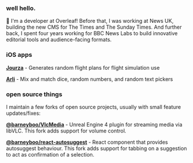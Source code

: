 ### well hello.

👋 I'm a developer at Overleaf! Before that, I was working at News UK, building the new CMS for The Times and The Sunday Times. And further back, I spent four years working for BBC News Labs to build innovative editorial tools and audience-facing formats.
### iOS apps

**[Jourza](https://apps.apple.com/us/app/jourza/id1630377412)** - Generates random flight plans for flight simulation use

**[Arli](https://apps.apple.com/us/app/arli-endless-random-numbers/id1635548739)** - Mix and match dice, random numbers, and random text pickers



### open source things

I maintain a few forks of open source projects, usually with small feature updates/fixes:

**[@barneyboo/VlcMedia](http://github.com/barneyboo/VlcMedia)** - Unreal Engine 4 plugin for streaming media via libVLC. This fork adds support for volume control.

**[@barneyboo/react-autosuggest](https://github.com/barneyboo/react-autosuggest)** - React component that provides autosuggest behaviour. This fork adds support for tabbing on a suggestion to act as confirmation of a selection.
